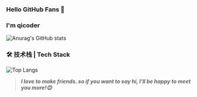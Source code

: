 ### Hello GitHub Fans 👋
### I'm qicoder
![Anurag's GitHub stats](https://github-readme-stats.vercel.app/api?username=qhf1999&show_icons=true&theme=radical)
### 🛠 技术栈 | Tech Stack
![Top Langs](https://github-readme-stats.vercel.app/api/top-langs/?username=qhf1999)
> ***I love to make friends. so if you want to say hi, I'll be happy to meet you more!😊***
<!-- ![Readme Card](https://github-readme-stats.vercel.app/api/pin/?username=qhf1999&repo=SpringCloud2022) -->
<!--
**qhf1999/qhf1999** is a ✨ _special_ ✨ repository because its `README.md` (this file) appears on your GitHub profile.

Here are some ideas to get you started:

- 🔭 I’m currently working on ...
- 🌱 I’m currently learning ...
- 👯 I’m looking to collaborate on ...
- 🤔 I’m looking for help with ...
- 💬 Ask me about ...
- 📫 How to reach me: ...
- 😄 Pronouns: ...
- ⚡ Fun fact: ...
-->
